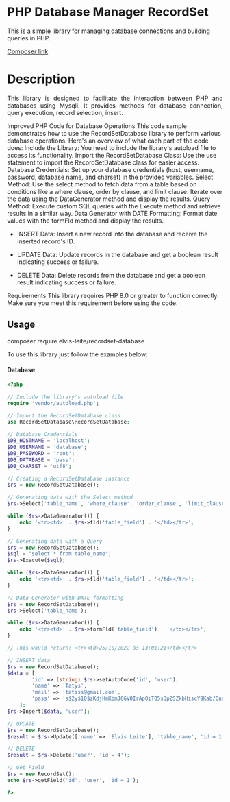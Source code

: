 # PHP Database Manager RecordSet

This is a simple library for managing database connections and building queries in PHP.

<a href="https://packagist.org/packages/elvis-leite/recordset-database"> Composer link<a/>
# Description
<p align="justify">
This library is designed to facilitate the interaction between PHP and databases using Mysqli. It provides methods for database connection, query execution, record selection, insert. 

Improved PHP Code for Database Operations This code sample demonstrates how to use the RecordSetDatabase library to perform various database operations. Here's an overview of what each part of the code does:
Include the Library: You need to include the library's autoload file to access its functionality.
Import the RecordSetDatabase Class: Use the use statement to import the RecordSetDatabase class for easier access.
Database Credentials: Set up your database credentials (host, username, password, database name, and charset) in the provided variables.
Select Method: Use the select method to fetch data from a table based on conditions like a where clause, order by clause, and limit clause. Iterate over the data using the DataGenerator method and display the results.
Query Method: Execute custom SQL queries with the Execute method and retrieve results in a similar way.
Data Generator with DATE Formatting: Format date values with the formFld method and display the results.

* INSERT Data: Insert a new record into the database and receive the inserted record's ID.

* UPDATE Data: Update records in the database and get a boolean result indicating success or failure.
  
* DELETE Data: Delete records from the database and get a boolean result indicating success or failure.

Requirements
This library requires PHP 8.0 or greater to function correctly. Make sure you meet this requirement before using the code.
<p/>

## Usage
composer require elvis-leite/recordset-database

To use this library just follow the examples below:

#### Database
```php
<?php

// Include the library's autoload file
require 'vendor/autoload.php';

// Import the RecordSetDatabase class
use RecordSetDatabase\RecordSetDatabase;

// Database Credentials
$DB_HOSTNAME = 'localhost';
$DB_USERNAME = 'database';
$DB_PASSWORD = 'root';
$DB_DATABASE = 'pass';
$DB_CHARSET = 'utf8';

// Creating a RecordSetDatabase instance
$rs = new RecordSetDatabase();

// Generating data with the Select method
$rs->Select('table_name', 'where_clause', 'order_clause', 'limit_clause');

while ($rs->DataGenerator()) {
    echo '<tr><td>' . $rs->fld('table_field') . '</td></tr>';
}

// Generating data with a Query
$rs = new RecordSetDatabase();
$sql = "select * from table_name";
$rs->Execute($sql);

while ($rs->DataGenerator()) {
    echo '<tr><td>' . $rs->fld('table_field') . '</td></tr>';
}

// Data Generator with DATE formatting
$rs = new RecordSetDatabase();
$rs->Select('table_name');

while ($rs->DataGenerator()) {
    echo '<tr><td>' . $rs->formFld('table_field') . '</td></tr>';
}

// This would return: <tr><td>25/10/2022 às 13:01:21</td></tr>

// INSERT data
$rs = new RecordSetDatabase();
$data = [
        'id' => (string) $rs->setAutoCode('id', 'user'),
        'name' => 'Tatys',
        'mail' => 'tatiss@gmail.com',
        'pass' => 's$2y$10$zKdjHmKbmJ6GVOIrApOiTO5sOpZSZkbHiscY9Kab/CnsKF.2dVt3S'
    ];
$rs->Insert($data, 'user');

// UPDATE 
$rs = new RecordSetDatabase();
$result = $rs->Update(['name' => 'Elvis Leite'], 'table_name', 'id = 1');

// DELETE 
$result = $rs->Delete('user', 'id = 4');

// Get Field
$rs = new RecordSet();
echo $rs->getField('id', 'user', 'id = 1');

?>
